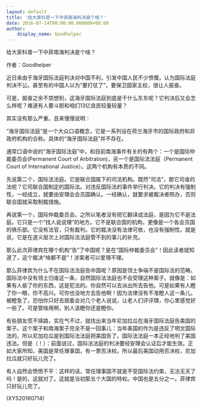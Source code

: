 ```yaml
---
layout: default
title: '给大家科普一下中菲南海判决是个啥？'
date: 2016-07-14T00:00:00.000000+08:00
author:
    display_name: Goodhelper
---
```


给大家科普一下中菲南海判决是个啥？

作者：Goodhelper

近日来由于海牙国际法庭判决对中国不利，引发中国人民不少愤慨，认为国际法庭判决不公。甚至有的中国人以为“要打仗了”，要保卫国家主权，很让人振奋。

可是，振奋之余不禁想到，这海牙国际法庭到底是干什么东东呢？它判决后又会怎么样呢？难道有人要斗胆和咱们13亿良民较量较量？

其实没有那么严重。且来慢慢说明：

“海牙国际法庭”是一个大众口语概念，它是一系列设在荷兰海牙市的国际政府和非政府机构的合称。具体的“海牙国际法庭”并不存在。

通常口语中说的“海牙国际法庭”中，和目前南海事件有关的有两个：一个是国际仲裁委员会(Permanent Court of Arbitration)，另一个是国际法法庭（Permanent Court of International Justice）。这两个机构有本质的不同。

先说第二个，国际法法庭。它是联合国属下的司法机构。既然“司法”，那它司谁的法呢？它司联合国制定的国际法。对违反国际法的事件举行判决。它的判决有强制性，一经成立，就要由安理会会员国确认。一经确认，就要求被裁决者照办，否则联合国就采取制裁措施。

再说第一个，国际仲裁委员会。之所以笔者没有把它翻译成法庭，是因为它不是法庭。它只是一个“找人说说理”的地方。它不是联合国的机构，更像是一个各会员国的俱乐部。它没有法官，只有裁判。它的裁决没有法律可依，也没有强制性。就是说，它是在道义层次上对国际法法庭管不到的事儿的补充。

那么此次菲律宾在哪个机构“告”了中国呢？是在“国际仲裁委员会”！因此读者就知道了，这个裁决“啥都不是”！涉案者可以爱理不理。

那么菲律宾为什么不在国际法法庭告中国呢？原因是领土争端不是国际法的范畴。国际法中没有领土归谁这一条，自然国际法法庭也不会受理这种案子。就像是：如果有人偷了你的东西，这是犯法的。你自然可以去派出所去告他。可是如果有人瞪了你一眼，你不高兴。可你也没地方去告他啊！因为法律没有不准瞪人这一条儿。被瞪急了，恐怕你只好去居委会对几个老人说说，让老人们评评理，你心里感觉好一些了。可是管啥用啊，别人该瞪你还是瞪你。

有些朋友慌不择路，实在气不过，就找出来当年尼加拉瓜在海牙国际法庭告美国的案子。这个案子和南海案子完全不是一回事儿：当年美国的作为是违反了明文国际法的。所以尼加拉瓜是到国际法法庭把美国告了。国际法法庭一本正经地判了美国违法。但是（！）：前面说过，国际法法庭的判决要经安理会认证后才能生效。正如大家所知，美国是常任理事国，有一票否决权。所以最后美国动用否决权，尼加拉瓜就只好玩儿完了。

有人自然会愤愤不平：这样的话，常任理事国不就是不受国际法约束，无法无天了吗！是的，这就对了。这就是当初那五个大国的特权。中国也是五分之一。菲律宾只好玩儿完了。

(XYS20160714)

